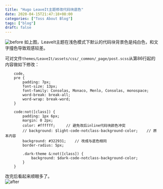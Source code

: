 ```yaml
---
title: "Hugo LeaveIt主题修改代码块底色"
date: 2020-04-15T21:47:18+08:00
categories: ["Toss About Blog"]
tags: ["blog"]
draft: false
---
```


![before](/images/2020/04/blog5/1.jpg)
如上图，LeaveIt主题在浅色模式下默认的代码块背景色是纯白色，和文字撞色导致观感较差。
    
可对文件`themes/LeaveIt/assets/css/_common/_page/post.scss`从第86行起的内容做如下修改：     
    
        code,
        pre {
            padding: 7px;
            font-size: 13px;
            font-family: Consolas, Monaco, Menlo, Consolas, monospace;
            word-break: break-all;
            word-wrap: break-word;
        }

        code:not([class]) {
            padding: 1px 6px;
            margin: 0 2px;
            color: #ffffff;     // 避免改后inline代码块颜色冲突
            // background: $light-code-notclass-background-color;    // 原本内容
            background: #322931;    // 改成与底色相同
            border-radius: 5px;

            .dark-theme &:not([class]) {
                background: $dark-code-notclass-background-color;
            }
        }

改完后看起来顺眼多了。  
![after](/images/2020/04/blog5/2.jpg)
